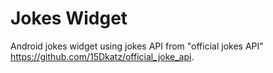 # Jokes Widget

Android jokes widget using jokes API from "official jokes API" https://github.com/15Dkatz/official_joke_api.

